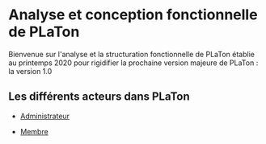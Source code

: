 # Analyse et conception fonctionnelle de PLaTon

Bienvenue sur l'analyse et la structuration fonctionnelle de PLaTon 
établie au printemps 2020 pour rigidifier la prochaine version majeure 
de PLaTon : la version 1.0

## Les différents acteurs dans PLaTon

* [Administrateur](https://github.com/PremierLangage/platon-conception/blob/master/acteur/Administrateur.md)

* [Membre](https://github.com/PremierLangage/platon-conception/blob/master/acteur/Membre.md)
